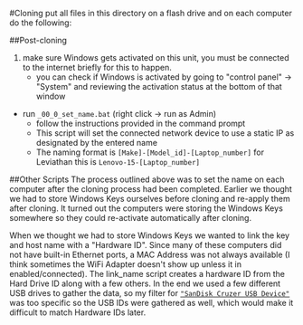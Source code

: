 #Cloning
put all files in this directory on a flash drive and on each computer do the following:

##Post-cloning
1. make sure Windows gets activated on this unit, you must be connected to the internet briefly for this to happen.
    * you can check if Windows is activated by going to "control panel" -> "System" and reviewing the activation status at the bottom of that window
* run `_00_0_set_name.bat` (right click -> run as Admin)
    * follow the instructions provided in the command prompt
    * This script will set the connected network device to use a static IP as designated by the entered name
    * The naming format is `[Make]-[Model_id]-[Laptop_number]` for Leviathan this is `Lenovo-15-[Laptop_number]`


##Other Scripts
The process outlined above was to set the name on each computer after the cloning process had been completed. Earlier we thought we had to store Windows Keys ourselves before cloning and re-apply them after cloning. It turned out the computers were storing the Windows Keys somewhere so they could re-activate automatically after cloning.

When we thought we had to store Windows Keys we wanted to link the key and host name with a "Hardware ID". Since many of these computers did not have built-in Ethernet ports, a MAC Address was not always available (I think sometimes the WiFi Adapter doesn't show up unless it in enabled/connected). The link_name script creates a hardware ID from the Hard Drive ID along with a few others. In the end we used a few different USB drives to gather the data, so my filter for [`"SanDisk Cruzer USB Device"`](_01_1_link_name.ps1#L36) was too specific so the USB IDs were gathered as well, which would make it difficult to match Hardware IDs later.